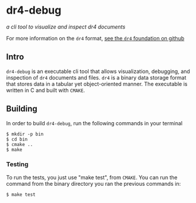 # dr4-debug

*a cli tool to visualize and inspect dr4 documents*

For more information on the `dr4` format, [see the `dr4` foundation on github](https://github.com/dr4f)

## Intro

`dr4-debug` is an executable cli tool that allows visualization, debugging, and inspection of `dr4` documents and files. `dr4` is a binary data storage format that stores data in a tabular yet object-oriented manner. The executable is written in C and built with `CMAKE`.

## Building

In order to build `dr4-debug`, run the following commands in your terminal

```
$ mkdir -p bin
$ cd bin
$ cmake ..
$ make
```

### Testing

To run the tests, you just use "make test", from `CMAKE`. You can run the command from the binary directory you ran the previous commands in:

```
$ make test
```
